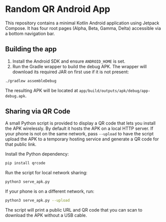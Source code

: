 # Random QR Android App

This repository contains a minimal Kotlin Android application using Jetpack Compose. It has four root pages (Alpha, Beta, Gamma, Delta) accessible via a bottom navigation bar.

## Building the app

1. Install the Android SDK and ensure `ANDROID_HOME` is set.
2. Run the Gradle wrapper to build the debug APK. The wrapper will download its
   required JAR on first use if it is not present:

```bash
./gradlew assembleDebug
```

The resulting APK will be located at `app/build/outputs/apk/debug/app-debug.apk`.

## Sharing via QR Code

 
A small Python script is provided to display a QR code that lets you install the APK wirelessly.
By default it hosts the APK on a local HTTP server. If your phone is not on the same network,
pass `--upload` to have the script upload the APK to a temporary hosting service and generate
a QR code for that public link.
 

Install the Python dependency:

```bash
pip install qrcode
```

 
Run the script for local network sharing:
 

```bash
python3 serve_apk.py
```

 
If your phone is on a different network, run:

```bash
python3 serve_apk.py --upload
```

The script will print a public URL and QR code that you can scan to download the APK without a USB cable.
 

